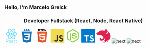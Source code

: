 ### Hello, I'm Marcelo Greick
<h3 align="center">Developer Fullstack (React, Node, React Native)</h3>

<p align="left">
  <img src="https://raw.githubusercontent.com/devicons/devicon/master/icons/react/react-original-wordmark.svg" alt="react" width="45" height="45"/>
  <img src="https://raw.githubusercontent.com/devicons/devicon/master/icons/css3/css3-plain-wordmark.svg" alt="css3"  width="45" height="45"/>
  <img src="https://raw.githubusercontent.com/devicons/devicon/master/icons/html5/html5-original-wordmark.svg" alt="html5"  width="45" height="45"/>
  <img src="https://raw.githubusercontent.com/devicons/devicon/master/icons/javascript/javascript-original.svg" alt="javascript" width="45" height="45"/>
  <img src="https://raw.githubusercontent.com/devicons/devicon/master/icons/nodejs/nodejs-original.svg" alt="nodejs" width="45" height="45"/>
  <img src="https://github.com/devicons/devicon/blob/master/icons/typescript/typescript-original.svg" alt="typescript" width="45" height="45"/>
  <img src="https://github.com/devicons/devicon/blob/master/icons/nestjs/nestjs-plain.svg" alt="nest" width="45" height="45"/>
  <img src="https://vectorseek.com/wp-content/uploads/2021/12/Next.js-Logo-Vector.jpg" alt="next" width="45" height="45"/>
  <img src="https://avatars.githubusercontent.com/u/17219288?s=280&v=4" alt="next" width="45" height="45"/>
</p>


<!--
**Marcelogreick/Marcelogreick** is a ✨ _special_ ✨ repository because its `README.md` (this file) appears on your GitHub profile.

Here are some ideas to get you started:

- 🔭 I’m currently working on ...
- 🌱 I’m currently learning ...
- 👯 I’m looking to collaborate on ...
- 🤔 I’m looking for help with ...
- 💬 Ask me about ...
- 📫 How to reach me: ...
- 😄 Pronouns: ...
- ⚡ Fun fact: ...
-->
